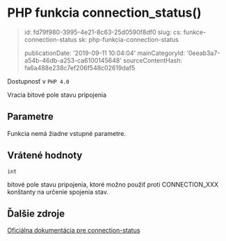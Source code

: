 PHP funkcia connection_status()
===============================

> id: fd79f980-3995-4e21-8c63-25d0590f8df0
> slug:
> 	cs: funkce-connection-status
> 	sk: php-funkcia-connection-status
> 
> publicationDate: '2019-09-11 10:04:04'
> mainCategoryId: '0eeab3a7-a54b-46db-a253-ca6100145648'
> sourceContentHash: fa6a488e238c7ef206f548c02619daf5

Dostupnosť v `PHP 4.0`

Vracia bitové pole stavu pripojenia


Parametre
--------------

Funkcia nemá žiadne vstupné parametre.

Vrátené hodnoty
----------------

`int`

bitové pole stavu pripojenia, ktoré možno použiť proti
CONNECTION_XXX konštanty na určenie spojenia
stav.

Ďalšie zdroje
------------

[Oficiálna dokumentácia pre connection-status](https://www.php.net/manual/en/function.connection-status.php)
